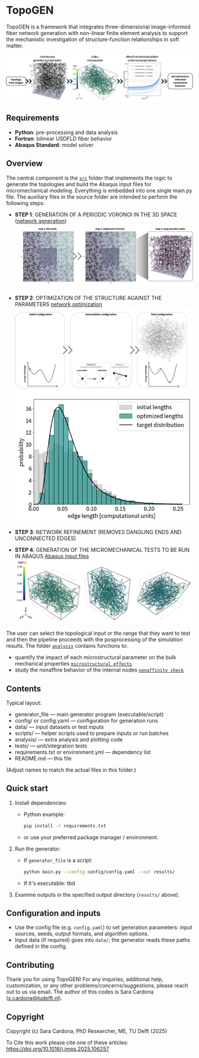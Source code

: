 # TopoGEN
TopoGEN is a framework that integrates three-dimensional image-informed fiber network generation with non-linear finite element analysis to support the mechanistic investigation of structure-function relationships in soft matter. 

![Abstract](figures/abstract.png)

## Requirements
- **Python**: pre-processing and data analysis
- **Fortran**: bilinear USDFLD fiber behavior
- **Abaqus Standard**: model solver

## Overview
The central component is the [`src`](./src) folder that implements the logic to generate the topologies and build the Abaqus input files for micromechanical modeling. Everything is embedded into one single main.py file. The auxiliary files in the source folder are intended to perform the following steps:

- **STEP 1**: GENERATION OF A PERIODIC VORONOI IN THE 3D SPACE ([network generation](src/create_periodic_network.py))
![Abstract](figures/periodicity.png)

- **STEP 2**: OPTIMIZATION OF THE STRUCTURE AGAINST THE PARAMETERS  [network optimization](src/optimize_periodic_network.py)
![Abstract](figures/optimization.png)
![Abstract](figures/length_optimization.png)

- **STEP 3**: NETWORK REFINEMENT (REMOVES DANGLING ENDS AND UNCONNECTED EDGES)
- **STEP 4**: GENERATION OF THE MICROMECHANICAL TESTS TO BE RUN IN ABAQUS [Abaqus input files](src/write_abaqus_input_file.py)
![Abstract](figures/loading.png)


The user can select the topological input or the range that they want to test and then the pipeline proceeds with the posprocessing of the simulation results. The folder [`analysis`](./analysis) contains functions to:
- quantify the impact of each microstructural parameter on the bulk mechanical properties [`microstructural effects`](./analysis/microstructural_effects/)
- study the nonaffine behavior of the internal nodes [`nonaffinity check`](./analysis/nonaffinity_check/)

## Contents
Typical layout:
- generator_file — main generator program (executable/script)
- config/ or config.yaml — configuration for generation runs
- data/ — input datasets or test inputs
- scripts/ — helper scripts used to prepare inputs or run batches
- analysis/ — extra analysis and plotting code
- tests/ — unit/integration tests
- requirements.txt or environment.yml — dependency list
- README.md — this file

(Adjust names to match the actual files in this folder.)

## Quick start
1. Install dependencies:
    - Python example:
      ```bash
      pip install -r requirements.txt
      ```
    - or use your preferred package manager / environment.

2. Run the generator:
    - If `generator_file` is a script:
      ```bash
      python main.py --config config/config.yaml --out results/
      ```
    - If it's executable:
    tbd

3. Examine outputs in the specified output directory (`results/` above).

## Configuration and inputs
- Use the config file (e.g. `config.yaml`) to set generation parameters: input sources, seeds, output formats, and algorithm options.
- Input data (if required) goes into `data/`; the generator reads these paths defined in the config.

## Contributing
Thank you for using TopoGEN! For any inquiries, additional help, customization, or any other problems/concerns/suggestions, please reach out to us via email. The author of this codes is Sara Cardona (s.cardona@tudelft.nl).

## Copyright
Copyright (c) Sara Cardona, PhD Researcher, ME, TU Delft (2025)

To Cite this work please cite one of these articles:
https://doi.org/10.1016/j.jmps.2025.106257
